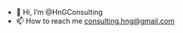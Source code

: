 - 👋 Hi, I’m @HnGConsulting
- 📫 How to reach me consulting.hng@gmail.com

<!---
HnGConsulting/HnGConsulting is a ✨ special ✨ repository because its `README.md` (this file) appears on your GitHub profile.
You can click the Preview link to take a look at your changes.
--->
